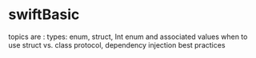 # swiftBasic
topics are : 
types: enum, struct, Int
enum and associated values
when to use struct vs. class
protocol, dependency injection
best practices
